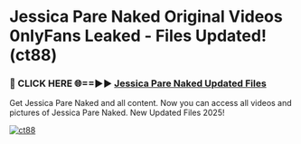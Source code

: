 # Jessica Pare Naked Original Videos 0nlyFans Leaked - Files Updated! (ct88)

<h3>🔴 CLICK HERE 🌐==►► <a href="https://tinyurl.com/yckcrads" rel="nofollow">Jessica Pare Naked Updated Files</a></h3>

Get Jessica Pare Naked and all content. Now you can access all videos and pictures of Jessica Pare Naked. New Updated Files 2025!

[![ct88](https://i.imgur.com/hpKpOFt.gif)](https://tinyurl.com/yckcrads)
